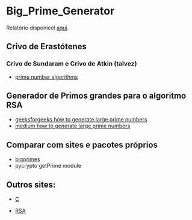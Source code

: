 
# Big_Prime_Generator

Relatório disponícel [aqui](https://www.overleaf.com/read/gtqbgfrspgwq).

## Crivo de Erastótenes
### Crivo de Sundaram e Crivo de Atkin (talvez)
* [prime number algorithms](https://www.baeldung.com/cs/prime-number-algorithms)

## Generador de Primos grandes para o algoritmo RSA 
* [geeksforgeeks how to generate large prime numbers](https://www.geeksforgeeks.org/how-to-generate-large-prime-numbers-for-rsa-algorithm/)
* [medium how to generate large prime numbers](https://medium.com/@prudywsh/how-to-generate-big-prime-numbers-miller-rabin-49e6e6af32fb)

## Comparar com sites e pacotes próprios

* [bigprimes](https://bigprimes.org/how-it-works)
* pycrypto getPrime module

## Outros sites:

* [C](https://www.simplilearn.com/tutorials/c-tutorial/c-program-for-prime-numbers#:~:text=Numbers%3A%20Optimized%20Method-,Algorithm%20to%20Find%20Prime%20Number,update%20temp%20value%20to%200)

* [RSA](https://pt.stackoverflow.com/questions/66513/como-n%C3%BAmeros-primos-s%C3%A3o-importantes-na-criptografia)
